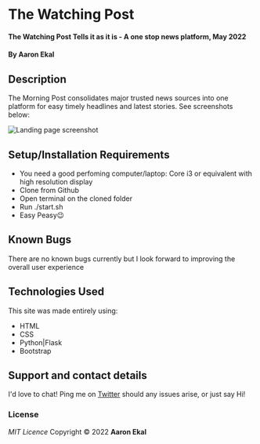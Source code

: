 # The Watching Post

#### The Watching Post Tells it as it is - A one stop news platform, May 2022

#### By **Aaron Ekal**

## Description

The Morning Post consolidates major trusted news sources into one platform for easy timely headlines and latest stories. See screenshots below:

![Landing page screenshot](./app/static/img/Watching-post1.png "The Watching Post")

## Setup/Installation Requirements

- You need a good perfoming computer/laptop: Core i3 or equivalent with high resolution display
- Clone from Github
- Open terminal on the cloned folder
- Run ./start.sh
- Easy Peasy😉

## Known Bugs

There are no known bugs currently but I look forward to improving the overall user experience

## Technologies Used

This site was made entirely using:

- HTML
- CSS
- Python|Flask
- Bootstrap

## Support and contact details

I'd love to chat! Ping me on [Twitter](https://twitter.com/aaronekal) should any issues arise, or just say Hi!

### License

_MIT Licence_
Copyright &copy; 2022 **Aaron Ekal**
